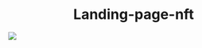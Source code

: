 <h1 align="center">Landing-page-nft</h1>


<img aling="center" src="https://user-images.githubusercontent.com/76504596/191168049-14aac682-18bf-46d3-8e47-d873170fa70c.png"/>
